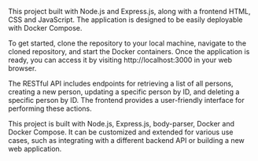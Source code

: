 This project built with Node.js and Express.js, along with a frontend HTML, CSS and JavaScript. The application is designed to be easily deployable with Docker Compose.

To get started, clone the repository to your local machine, navigate to the cloned repository, and start the Docker containers. Once the application is ready, you can access it by visiting http://localhost:3000 in your web browser.

The RESTful API includes endpoints for retrieving a list of all persons, creating a new person, updating a specific person by ID, and deleting a specific person by ID. The frontend provides a user-friendly interface for performing these actions.

This project is built with Node.js, Express.js, body-parser, Docker and Docker Compose. It can be customized and extended for various use cases, such as integrating with a different backend API or building a new web application.